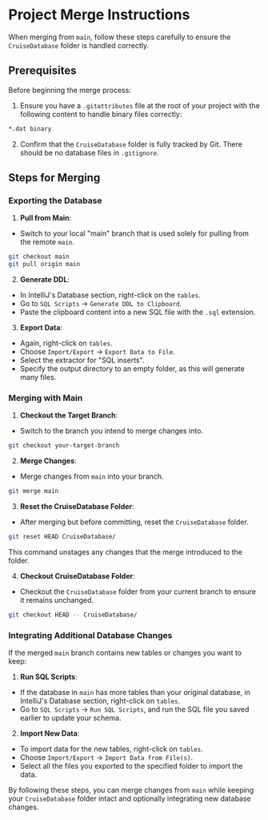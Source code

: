 # Project Merge Instructions

When merging from `main`, follow these steps carefully to ensure the `CruiseDatabase` folder is handled correctly.

## Prerequisites

Before beginning the merge process:

1. Ensure you have a `.gitattributes` file at the root of your project with the following content to handle binary files correctly:

```bash
*.dat binary
```

2. Confirm that the `CruiseDatabase` folder is fully tracked by Git. There should be no database files in `.gitignore`.

## Steps for Merging

### Exporting the Database

1. **Pull from Main**:
- Switch to your local "main" branch that is used solely for pulling from the remote `main`.

```bash
git checkout main
git pull origin main
```


2. **Generate DDL**:
- In IntelliJ's Database section, right-click on the `tables`.
- Go to `SQL Scripts` -> `Generate DDL to Clipboard`.
- Paste the clipboard content into a new SQL file with the `.sql` extension.

3. **Export Data**:
- Again, right-click on `tables`.
- Choose `Import/Export` -> `Export Data to File`.
- Select the extractor for "SQL inserts".
- Specify the output directory to an empty folder, as this will generate many files.

### Merging with Main

1. **Checkout the Target Branch**:
- Switch to the branch you intend to merge changes into.

```bash
git checkout your-target-branch
```


2. **Merge Changes**:
- Merge changes from `main` into your branch.

```bash
git merge main
```


3. **Reset the CruiseDatabase Folder**:
- After merging but before committing, reset the `CruiseDatabase` folder.

```bash
git reset HEAD CruiseDatabase/
```

This command unstages any changes that the merge introduced to the folder.

4. **Checkout CruiseDatabase Folder**:
- Checkout the `CruiseDatabase` folder from your current branch to ensure it remains unchanged.

```bash
git checkout HEAD -- CruiseDatabase/
```

### Integrating Additional Database Changes

If the merged `main` branch contains new tables or changes you want to keep:

1. **Run SQL Scripts**:
- If the database in `main` has more tables than your original database, in IntelliJ's Database section, right-click on `tables`.
- Go to `SQL Scripts` -> `Run SQL Scripts`, and run the SQL file you saved earlier to update your schema.

2. **Import New Data**:
- To import data for the new tables, right-click on `tables`.
- Choose `Import/Export` -> `Import Data from File(s)`.
- Select all the files you exported to the specified folder to import the data.

By following these steps, you can merge changes from `main` while keeping your `CruiseDatabase` folder intact and optionally integrating new database changes.
